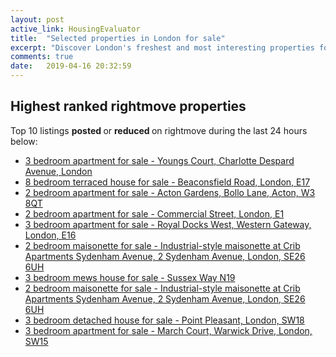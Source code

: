 ```yaml
---
layout: post
active_link: HousingEvaluator
title:  "Selected properties in London for sale"
excerpt: "Discover London's freshest and most interesting properties for sale as listed on rightmove."
comments: true
date:   2019-04-16 20:32:59
---
```


## Highest ranked rightmove properties
Top 10 listings <strong> posted </strong> or <strong> reduced </strong> on rightmove during the last 24 hours below:
* [3 bedroom apartment for sale - Youngs Court, Charlotte Despard Avenue, London](https://www.rightmove.co.uk/property-for-sale/property-61187553.html)
* [8 bedroom terraced house for sale - Beaconsfield Road, London, E17](https://www.rightmove.co.uk/property-for-sale/property-70569301.html)
* [2 bedroom apartment for sale - Acton Gardens, Bollo Lane, 
Acton, 
W3 8QT](https://www.rightmove.co.uk/property-for-sale/property-80967020.html)
* [2 bedroom apartment for sale - Commercial Street, London, E1](https://www.rightmove.co.uk/property-for-sale/property-71179861.html)
* [3 bedroom apartment for sale - Royal Docks West, Western Gateway, London, E16](https://www.rightmove.co.uk/property-for-sale/property-80950736.html)
* [2 bedroom maisonette for sale - Industrial-style maisonette at Crib Apartments Sydenham Avenue, 2 Sydenham Avenue, London,
SE26 6UH](https://www.rightmove.co.uk/property-for-sale/property-80966600.html)
* [3 bedroom mews house for sale - Sussex Way N19](https://www.rightmove.co.uk/property-for-sale/property-76761044.html)
* [2 bedroom maisonette for sale - Industrial-style maisonette at Crib Apartments Sydenham Avenue, 2 Sydenham Avenue, London,
SE26 6UH](https://www.rightmove.co.uk/property-for-sale/property-80944676.html)
* [3 bedroom detached house for sale - Point Pleasant, London, SW18](https://www.rightmove.co.uk/property-for-sale/property-79419275.html)
* [3 bedroom apartment for sale - March Court, Warwick Drive, London, SW15](https://www.rightmove.co.uk/property-for-sale/property-77855336.html)

